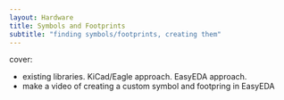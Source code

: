 ```yaml
---
layout: Hardware
title: Symbols and Footprints
subtitle: "finding symbols/footprints, creating them"
---
```


cover:
 * existing libraries. KiCad/Eagle approach. EasyEDA approach.
 * make a video of creating a custom symbol and footpring in EasyEDA